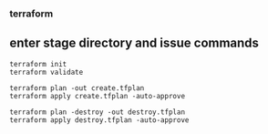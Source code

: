 ### terraform

## enter stage directory and issue commands

    terraform init
    terraform validate

    terraform plan -out create.tfplan
    terraform apply create.tfplan -auto-approve

    terraform plan -destroy -out destroy.tfplan
    terraform apply destroy.tfplan -auto-approve
